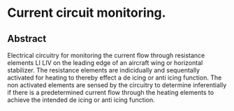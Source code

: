 # Current circuit monitoring.

## Abstract
Electrical circuitry for monitoring the current flow through resistance elements LI LIV on the leading edge of an aircraft wing or horizontal stabilizer. The resistance elements are indicidually and sequentally activated for heating to thereby effect a de icing or anti icing function. The non activated elements are sensed by the circuitry to determine inferentially if there is a predetermined current flow through the heating elements to achieve the intended de icing or anti icing function.